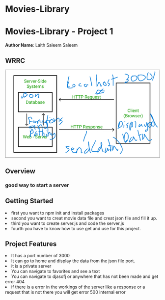 # Movies-Library
# Movies-Library - Project 1

**Author Name**: Laith Saleem Saleem

## WRRC
<img src="image/WRRCp.png"
     alt="Markdown Monster icon"
      />

## Overview
### good way to start a server
## Getting Started
<li>first you want to npm init and install packages <li> second you want to creat movie data file and creat json file and fill it up.
<li>third you want to create server.js and code the server.js
<li> fourth you have to know how to use get and use  for this project. 


## Project Features
<li>It has a port number of 3000
<li>It can go to home and display the data from the json file port.
<li>it is  a private server 
<li>You can navigate to favorites and see a text
<li >You can navigate to djasofj or anywhere that has not been made  and get error 404 
<li> if there is a error in the workings of the server like a response or a request that is not there you will get error 500 internal error